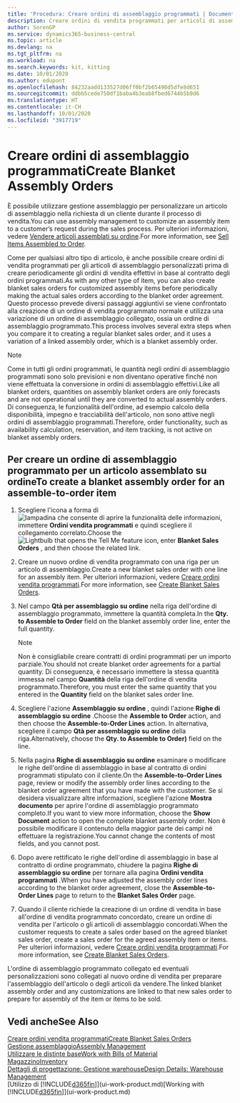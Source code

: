 ```yaml
---
title: 'Procedura: Creare ordini di assemblaggio programmati | Documenti Microsoft'
description: Creare ordini di vendita programmati per articoli di assemblaggio personalizzati prima di creare periodicamente gli ordini di vendita effettivi in base al contratto degli ordini programmati.
author: SorenGP
ms.service: dynamics365-business-central
ms.topic: article
ms.devlang: na
ms.tgt_pltfrm: na
ms.workload: na
ms.search.keywords: kit, kitting
ms.date: 10/01/2020
ms.author: edupont
ms.openlocfilehash: 84232aadd133527d06ff0bf2b65490d5dfe8d651
ms.sourcegitcommit: ddbb5cede750df1baba4b3eab8fbed6744b5b9d6
ms.translationtype: HT
ms.contentlocale: it-CH
ms.lasthandoff: 10/01/2020
ms.locfileid: "3917719"
---
```

# <a name="create-blanket-assembly-orders"></a><span data-ttu-id="76461-103">Creare ordini di assemblaggio programmati</span><span class="sxs-lookup"><span data-stu-id="76461-103">Create Blanket Assembly Orders</span></span>
<span data-ttu-id="76461-104">È possibile utilizzare gestione assemblaggio per personalizzare un articolo di assemblaggio nella richiesta di un cliente durante il processo di vendita.</span><span class="sxs-lookup"><span data-stu-id="76461-104">You can use assembly management to customize an assembly item to a customer’s request during the sales process.</span></span> <span data-ttu-id="76461-105">Per ulteriori informazioni, vedere [Vendere articoli assemblati su ordine](assembly-how-to-sell-items-assembled-to-order.md).</span><span class="sxs-lookup"><span data-stu-id="76461-105">For more information, see [Sell Items Assembled to Order](assembly-how-to-sell-items-assembled-to-order.md).</span></span>  

 <span data-ttu-id="76461-106">Come per qualsiasi altro tipo di articolo, è anche possibile creare ordini di vendita programmati per gli articoli di assemblaggio personalizzati prima di creare periodicamente gli ordini di vendita effettivi in base al contratto degli ordini programmati.</span><span class="sxs-lookup"><span data-stu-id="76461-106">As with any other type of item, you can also create blanket sales orders for customized assembly items before periodically making the actual sales orders according to the blanket order agreement.</span></span> <span data-ttu-id="76461-107">Questo processo prevede diversi passaggi aggiuntivi se viene confrontato alla creazione di un ordine di vendita programmato normale e utilizza una variazione di un ordine di assemblaggio collegato, ossia un ordine di assemblaggio programmato.</span><span class="sxs-lookup"><span data-stu-id="76461-107">This process involves several extra steps when you compare it to creating a regular blanket sales order, and it uses a variation of a linked assembly order, which is a blanket assembly order.</span></span>

> [!NOTE]  
>  <span data-ttu-id="76461-108">Come in tutti gli ordini programmati, le quantità negli ordini di assemblaggio programmati sono solo previsioni e non diventano operative finché non viene effettuata la conversione in ordini di assemblaggio effettivi.</span><span class="sxs-lookup"><span data-stu-id="76461-108">Like all blanket orders, quantities on assembly blanket orders are only forecasts and are not operational until they are converted to actual assembly orders.</span></span> <span data-ttu-id="76461-109">Di conseguenza, le funzionalità dell'ordine, ad esempio calcolo della disponibilità, impegno e tracciabilità dell'articolo, non sono attive negli ordini di assemblaggio programmati.</span><span class="sxs-lookup"><span data-stu-id="76461-109">Therefore, order functionality, such as availability calculation, reservation, and item tracking, is not active on blanket assembly orders.</span></span>  

## <a name="to-create-a-blanket-assembly-order-for-an-assemble-to-order-item"></a><span data-ttu-id="76461-110">Per creare un ordine di assemblaggio programmato per un articolo assemblato su ordine</span><span class="sxs-lookup"><span data-stu-id="76461-110">To create a blanket assembly order for an assemble\-to\-order item</span></span>  
1. <span data-ttu-id="76461-111">Scegliere l'icona a forma di ![lampadina che consente di aprire la funzionalità delle informazioni](media/ui-search/search_small.png "Informazioni sull'operazione che si desidera eseguire"), immettere **Ordini vendita programmati** e quindi scegliere il collegamento correlato.</span><span class="sxs-lookup"><span data-stu-id="76461-111">Choose the ![Lightbulb that opens the Tell Me feature](media/ui-search/search_small.png "Tell me what you want to do") icon, enter **Blanket Sales Orders** , and then choose the related link.</span></span>  
2. <span data-ttu-id="76461-112">Creare un nuovo ordine di vendita programmato con una riga per un articolo di assemblaggio.</span><span class="sxs-lookup"><span data-stu-id="76461-112">Create a new blanket sales order with one line for an assembly item.</span></span> <span data-ttu-id="76461-113">Per ulteriori informazioni, vedere [Creare ordini vendita programmati](sales-how-to-create-blanket-sales-orders.md).</span><span class="sxs-lookup"><span data-stu-id="76461-113">For more information, see [Create Blanket Sales Orders](sales-how-to-create-blanket-sales-orders.md).</span></span>  
3. <span data-ttu-id="76461-114">Nel campo **Qtà per assemblaggio su ordine** nella riga dell'ordine di assemblaggio programmato, immettere la quantità completa.</span><span class="sxs-lookup"><span data-stu-id="76461-114">In the **Qty. to Assemble to Order** field on the blanket assembly order line, enter the full quantity.</span></span>

    > [!NOTE]  
    >  <span data-ttu-id="76461-115">Non è consigliabile creare contratti di ordini programmati per un importo parziale.</span><span class="sxs-lookup"><span data-stu-id="76461-115">You should not create blanket order agreements for a partial quantity.</span></span> <span data-ttu-id="76461-116">Di conseguenza, è necessario immettere la stessa quantità immessa nel campo **Quantità** della riga dell'ordine di vendita programmato.</span><span class="sxs-lookup"><span data-stu-id="76461-116">Therefore, you must enter the same quantity that you entered in the **Quantity** field on the blanket sales order line.</span></span>  

4. <span data-ttu-id="76461-117">Scegliere l'azione **Assemblaggio su ordine** , quindi l'azione **Righe di assemblaggio su ordine** .</span><span class="sxs-lookup"><span data-stu-id="76461-117">Choose the **Assemble to Order** action, and then choose the **Assemble-to-Order Lines** action.</span></span> <span data-ttu-id="76461-118">In alternativa, scegliere il campo **Qtà per assemblaggio su ordine** della riga.</span><span class="sxs-lookup"><span data-stu-id="76461-118">Alternatively, choose the **Qty. to Assemble to Order)** field on the line.</span></span>  
5. <span data-ttu-id="76461-119">Nella pagina **Righe di assemblaggio su ordine** esaminare o modificare le righe dell'ordine di assemblaggio in base al contratto di ordini programmati stipulato con il cliente.</span><span class="sxs-lookup"><span data-stu-id="76461-119">On the **Assemble-to-Order Lines** page, review or modify the assembly order lines according to the blanket order agreement that you have made with the customer.</span></span> <span data-ttu-id="76461-120">Se si desidera visualizzare altre informazioni, scegliere l'azione **Mostra documento** per aprire l'ordine di assemblaggio programmato completo.</span><span class="sxs-lookup"><span data-stu-id="76461-120">If you want to view more information, choose the **Show Document** action to open the complete blanket assembly order.</span></span> <span data-ttu-id="76461-121">Non è possibile modificare il contenuto della maggior parte dei campi né effettuare la registrazione.</span><span class="sxs-lookup"><span data-stu-id="76461-121">You cannot change the contents of most fields, and you cannot post.</span></span>  
6. <span data-ttu-id="76461-122">Dopo avere rettificato le righe dell'ordine di assemblaggio in base al contratto di ordine programmato, chiudere la pagina **Righe di assemblaggio su ordine** per tornare alla pagina **Ordini vendita programmati** .</span><span class="sxs-lookup"><span data-stu-id="76461-122">When you have adjusted the assembly order lines according to the blanket order agreement, close the **Assemble-to-Order Lines** page to return to the **Blanket Sales Order** page.</span></span>  
7. <span data-ttu-id="76461-123">Quando il cliente richiede la creazione di un ordine di vendita in base all'ordine di vendita programmato concordato, creare un ordine di vendita per l'articolo o gli articoli di assemblaggio concordati.</span><span class="sxs-lookup"><span data-stu-id="76461-123">When the customer requests to create a sales order based on the agreed blanket sales order, create a sales order for the agreed assembly item or items.</span></span> <span data-ttu-id="76461-124">Per ulteriori informazioni, vedere [Creare ordini vendita programmati](sales-how-to-create-blanket-sales-orders.md).</span><span class="sxs-lookup"><span data-stu-id="76461-124">For more information, see [Create Blanket Sales Orders](sales-how-to-create-blanket-sales-orders.md).</span></span>

<span data-ttu-id="76461-125">L'ordine di assemblaggio programmato collegato ed eventuali personalizzazioni sono collegati al nuovo ordine di vendita per preparare l'assemblaggio dell'articolo o degli articoli da vendere.</span><span class="sxs-lookup"><span data-stu-id="76461-125">The linked blanket assembly order and any customizations are linked to that new sales order to prepare for assembly of the item or items to be sold.</span></span>  

## <a name="see-also"></a><span data-ttu-id="76461-126">Vedi anche</span><span class="sxs-lookup"><span data-stu-id="76461-126">See Also</span></span>
[<span data-ttu-id="76461-127">Creare ordini vendita programmati</span><span class="sxs-lookup"><span data-stu-id="76461-127">Create Blanket Sales Orders</span></span>](sales-how-to-create-blanket-sales-orders.md)  
[<span data-ttu-id="76461-128">Gestione assemblaggio</span><span class="sxs-lookup"><span data-stu-id="76461-128">Assembly Management</span></span>](assembly-assemble-items.md)  
[<span data-ttu-id="76461-129">Utilizzare le distinte base</span><span class="sxs-lookup"><span data-stu-id="76461-129">Work with Bills of Material</span></span>](inventory-how-work-BOMs.md)  
[<span data-ttu-id="76461-130">Magazzino</span><span class="sxs-lookup"><span data-stu-id="76461-130">Inventory</span></span>](inventory-manage-inventory.md)  
[<span data-ttu-id="76461-131">Dettagli di progettazione: Gestione warehouse</span><span class="sxs-lookup"><span data-stu-id="76461-131">Design Details: Warehouse Management</span></span>](design-details-warehouse-management.md)  
<span data-ttu-id="76461-132">[Utilizzo di [!INCLUDE[d365fin](includes/d365fin_md.md)]](ui-work-product.md)</span><span class="sxs-lookup"><span data-stu-id="76461-132">[Working with [!INCLUDE[d365fin](includes/d365fin_md.md)]](ui-work-product.md)</span></span>
